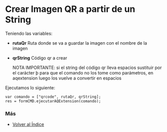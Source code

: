 # Crear Imagen QR a partir de un String

Teniendo las variables:

* **rutaQr** Ruta donde se va a guardar la imagen con el nombre de la imagen
* **qrString** Código qr a crear
    
    NOTA IMPORTANTE: si el string del código qr lleva espacios sustituir por el carácter þ para que el comando no los tome como parámetros, en aqextension luego los vuelve a convertir en espacios
    


Ejecutamos lo siguiente:
```
var comando = ["qrcode", rutaQr, qrString];
res = formCMD.ejecutarAQExtension(comando);
```

### Más

- [Volver al Índice](./index.md)
